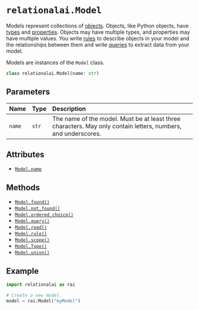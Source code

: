 <!-- markdownlint-disable MD024 -->

# `relationalai.Model`

Models represent collections of [objects](../Instance/README.md).
Objects, like Python objects, have [types](../Type/README.md) and [properties](../InstanceProperty/README.md).
Objects may have multiple types, and properties may have multiple values.
You write [rules](../Model/rule.md) to describe objects in your model and the relationships between them
and write [queries](../Model/query.md) to extract data from your model.

Models are instances of the `Model` class.

```python
class relationalai.Model(name: str)
```

## Parameters

| Name | Type | Description |
| :--- | :--- | :------ |
| `name` | `str` | The name of the model. Must be at least three characters. May only contain letters, numbers, and underscores. |

## Attributes

- [`Model.name`](./name.md)

## Methods

- [`Model.found()`](./found.md)
- [`Model.not_found()`](./not_found.md)
- [`Model.ordered_choice()`](./ordered_choice.md)
- [`Model.query()`](./query.md)
- [`Model.read()`](./read.md)
- [`Model.rule()`](./rule.md)
- [`Model.scope()`](./scope.md)
- [`Model.Type()`](./Type.md)
- [`Model.union()`](./union.md)

## Example

```python
import relationalai as rai

# Create a new model.
model = rai.Model("myModel")
```
